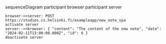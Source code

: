 sequenceDiagram
participant browser
participant server

    browser->>server: POST https://studies.cs.helsinki.fi/exampleapp/new_note_spa
    activate server
    server-->>browser: { "content": "The content of the new note", "date": "2024-02-11T13:00:00.000Z", "id": 6 }
    deactivate server
